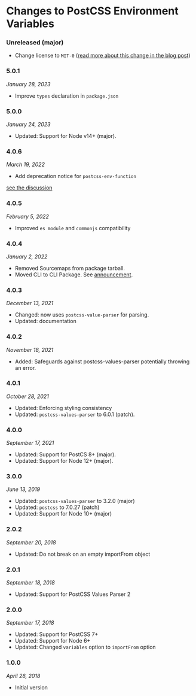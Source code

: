 # Changes to PostCSS Environment Variables

### Unreleased (major)

- Change license to `MIT-0` ([read more about this change in the blog post](https://preset-env.cssdb.org/blog/license-change/))

### 5.0.1

_January 28, 2023_

- Improve `types` declaration in `package.json`

### 5.0.0

_January 24, 2023_

- Updated: Support for Node v14+ (major).

### 4.0.6

_March 19, 2022_

- Add deprecation notice for `postcss-env-function`

[see the discussion](https://github.com/csstools/postcss-plugins/discussions/192)

### 4.0.5

_February 5, 2022_

- Improved `es module` and `commonjs` compatibility

### 4.0.4

_January 2, 2022_

- Removed Sourcemaps from package tarball.
- Moved CLI to CLI Package. See [announcement](https://github.com/csstools/postcss-plugins/discussions/121).

### 4.0.3

_December 13, 2021_

- Changed: now uses `postcss-value-parser` for parsing.
- Updated: documentation

### 4.0.2

_November 18, 2021_

- Added: Safeguards against postcss-values-parser potentially throwing an error.

### 4.0.1

_October 28, 2021_

- Updated: Enforcing styling consistency
- Updated: `postcss-values-parser` to 6.0.1 (patch).

### 4.0.0

_September 17, 2021_

- Updated: Support for PostCS 8+ (major).
- Updated: Support for Node 12+ (major).

### 3.0.0

_June 13, 2019_

- Updated: `postcss-values-parser` to 3.2.0 (major)
- Updated: `postcss` to 7.0.27 (patch)
- Updated: Support for Node 10+ (major)

### 2.0.2

_September 20, 2018_

- Updated: Do not break on an empty importFrom object

### 2.0.1

_September 18, 2018_

- Updated: Support for PostCSS Values Parser 2

### 2.0.0

_September 17, 2018_

- Updated: Support for PostCSS 7+
- Updated: Support for Node 6+
- Updated: Changed `variables` option to `importFrom` option

### 1.0.0

_April 28, 2018_

- Initial version
